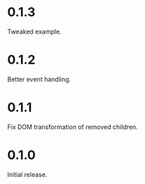 0.1.3
=====
Tweaked example.

0.1.2
=====
Better event handling.

0.1.1
=====
Fix DOM transformation of removed children.

0.1.0
=====
Initial release.
